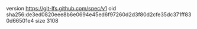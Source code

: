 version https://git-lfs.github.com/spec/v1
oid sha256:de3ed0820eee8b6e0694e45ed6f97260d2d3f80d2cfe35dc371ff830d66501e4
size 3108

